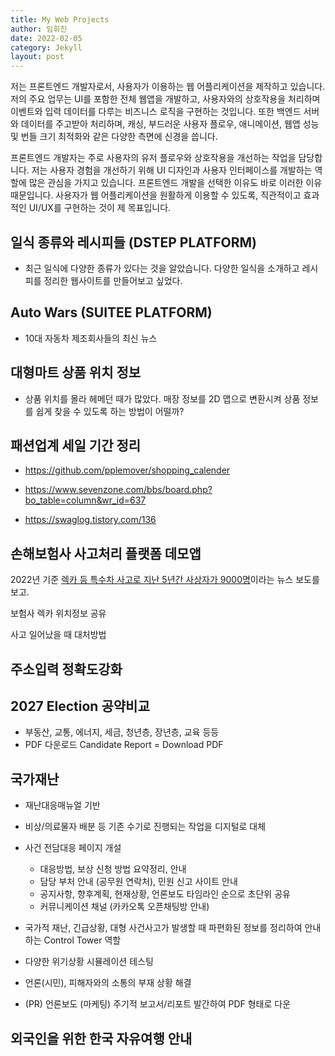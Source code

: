 ```yaml
---
title: My Web Projects
author: 임휘진
date: 2022-02-05
category: Jekyll
layout: post
---
```


저는 프론트엔드 개발자로서, 사용자가 이용하는 웹 어플리케이션을 제작하고 있습니다. 저의 주요 업무는 UI를 포함한 전체 웹앱을 개발하고, 사용자와의 상호작용을 처리하며 이벤트와 입력 데이터를 다루는 비즈니스 로직을 구현하는 것입니다. 또한 백엔드 서버와 데이터를 주고받아 처리하며, 캐싱, 부드러운 사용자 플로우, 애니메이션, 웹앱 성능 및 번들 크기 최적화와 같은 다양한 측면에 신경을 씁니다. 

프론트엔드 개발자는 주로 사용자의 유저 플로우와 상호작용을 개선하는 작업을 담당합니다. 저는 사용자 경험을 개선하기 위해 UI 디자인과 사용자 인터페이스를 개발하는 역할에 많은 관심을 가지고 있습니다. 프론트엔드 개발을 선택한 이유도 바로 이러한 이유 때문입니다. 사용자가 웹 어플리케이션을 원활하게 이용할 수 있도록, 직관적이고 효과적인 UI/UX를 구현하는 것이 제 목표입니다.

## 일식 종류와 레시피들 (DSTEP PLATFORM)

- 최근 일식에 다양한 종류가 있다는 것을 알았습니다. 다양한 일식을 소개하고 레시피를 정리한 웹사이트를 만들어보고 싶었다. 

## Auto Wars (SUITEE PLATFORM)
- 10대 자동차 제조회사들의 최신 뉴스 

## 대형마트 상품 위치 정보
- 상품 위치를 몰라 헤메던 때가 많았다. 매장 정보를 2D 맵으로 변환시켜 상품 정보를 쉽게 찾을 수 있도록 하는 방법이 어떨까? 

## 패션업계 세일 기간 정리
- https://github.com/pplemover/shopping_calender

- https://www.sevenzone.com/bbs/board.php?bo_table=column&wr_id=637
- https://swaglog.tistory.com/136


## 손해보험사 사고처리 플랫폼 데모앱

2022년 기준 [렉카 등 특수차 사고로 지난 5년간 사상자가 9000명](https://www.newspim.com/news/view/20221006001261)이라는 뉴스 보도를 보고. 

보험사 렉카 위치정보 공유

사고 일어났을 때 대처방법 

## 주소입력 정확도강화


## 2027 Election 공약비교
- 부동산, 교통, 에너지, 세금, 청년층, 장년층, 교육 등등
- PDF 다운로드 Candidate Report = Download PDF 


## 국가재난
- 재난대응매뉴얼 기반 
- 비상/의료물자 배분 등 기존 수기로 진행되는 작업을 디지털로 대체 
- 사건 전담대응 페이지 개설 
  - 대응방법, 보상 신청 방법 요약정리, 안내 
  - 담당 부처 안내 (공무원 연락처), 민원 신고 사이트 안내
  - 공지사항, 향후계획, 현재상황, 언론보도 타임라인 순으로 초단위 공유 
  - 커뮤니케이션 채널 (카카오톡 오픈채팅방 안내)
- 국가적 재난, 긴급상황, 대형 사건사고가 발생할 때 파편화된 정보를 정리하여 안내하는 Control Tower 역할
- 다양한 위기상황 시뮬레이션 테스팅

- 언론(시민), 피해자와의 소통의 부재 상황 해결
- (PR) 언론보도 
	(마케팅) 주기적 보고서/리포트 발간하여 PDF 형태로 다운

## 외국인을 위한 한국 자유여행 안내

